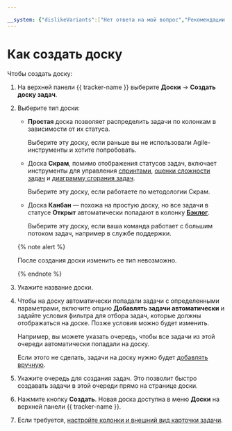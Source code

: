 ```yaml
---

__system: {"dislikeVariants":["Нет ответа на мой вопрос","Рекомендации не помогли","Содержание не соответсвует заголовку","Другое"]}
---
```

# Как создать доску

Чтобы создать доску:

1. На верхней панели {{ tracker-name }} выберите **Доски** → **Создать доску задач**.

1. Выберите тип доски:

    - **Простая** доска позволяет распределить задачи по колонкам в зависимости от их статуса.

        Выберите эту доску, если раньше вы не использовали Agile-инструменты и хотите попробовать.

    - Доска **Скрам**, помимо отображения статусов задач, включает инструменты для управления [спринтами](agile.md#dlen_sprint), [оценки сложности задач](planning-poker.md) и [диаграмму сгорания задач](agile.md#dlen_burndown).

        Выберите эту доску, если работаете по методологии Скрам.

    - Доска **Канбан** — похожа на простую доску, но все задачи в статусе **Открыт** автоматически попадают в колонку [**Бэклог**](agile.md#dlen_backlog).

        Выберите эту доску, если ваша команда работает с большим потоком задач, например в службе поддержки.

    {% note alert %}

    После создания доски изменить ее тип невозможно.

    {% endnote %}

1. Укажите название доски.

1. Чтобы на доску автоматически попадали задачи с определенными параметрами, включите опцию **Добавлять задачи автоматически** и задайте условия фильтра для отбора задач, которые должны отображаться на доске. Позже условия можно будет изменить.

    Например, вы можете указать очередь, чтобы все задачи из этой очереди автоматически попадали на доску.

    Если этого не сделать, задачи на доску нужно будет [добавлять вручную](../user/agile.md#section_psd_wl4_vgb).

1. Укажите очередь для создания задач. Это позволит быстро создавать задачи в этой очереди прямо на странице доски.

1. Нажмите кнопку **Создать**. Новая доска доступна в меню **Доски** на верхней панели {{ tracker-name }}.

1. Если требуется, [настройте колонки и внешний вид карточки задачи](edit-agile-board.md).




